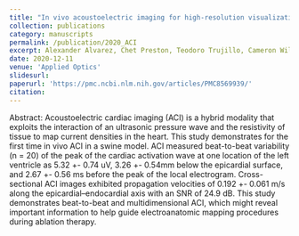 ```yaml
---
title: "In vivo acoustoelectric imaging for high-resolution visualization of cardiac electric spatiotemporal dynamics"
collection: publications
category: manuscripts
permalink: /publication/2020_ACI
excerpt: Alexander Alvarez, Chet Preston, Teodoro Trujillo, Cameron Wilhite, Alex Burton, Sonia Vohnout, and Russell S. Witte
date: 2020-12-11
venue: 'Applied Optics'
slidesurl:
paperurl: 'https://pmc.ncbi.nlm.nih.gov/articles/PMC8569939/'
citation:
---
```


Abstract: Acoustoelectric cardiac imaging (ACI) is a hybrid modality that exploits the interaction of an ultrasonic pressure wave and the resistivity of tissue to map current densities in the heart. This study demonstrates for the first time in vivo ACI in a swine model. ACI measured beat-to-beat variability (n = 20) of the peak of the cardiac activation wave at one location of the left ventricle as 5.32 +- 0.74 uV, 3.26 +- 0.54mm below the epicardial surface, and 2.67 +- 0.56 ms before the peak of the local electrogram. Cross-sectional ACI images exhibited propagation velocities of 0.192 +- 0.061 m/s along the epicardial–endocardial axis with an SNR of 24.9 dB. This study demonstrates beat-to-beat and multidimensional ACI, which might reveal important information to help guide electroanatomic mapping procedures during ablation therapy.
